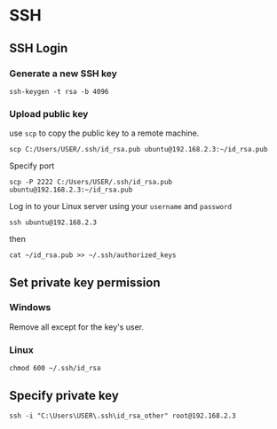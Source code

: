 # SSH

## SSH Login

### Generate a new SSH key

```shell
ssh-keygen -t rsa -b 4096
```

### Upload public key

use `scp` to copy the public key to a remote machine.

```shell
scp C:/Users/USER/.ssh/id_rsa.pub ubuntu@192.168.2.3:~/id_rsa.pub
```

Specify port

```shell
scp -P 2222 C:/Users/USER/.ssh/id_rsa.pub ubuntu@192.168.2.3:~/id_rsa.pub
```

Log in to your Linux server using your `username` and `password`

```shell
ssh ubuntu@192.168.2.3
```

then

```shell
cat ~/id_rsa.pub >> ~/.ssh/authorized_keys
```

## Set private key permission

### Windows

Remove all except for the key's user.

### Linux

```shell
chmod 600 ~/.ssh/id_rsa
```

## Specify private key

```shell
ssh -i "C:\Users\USER\.ssh\id_rsa_other" root@192.168.2.3
```
